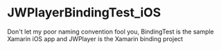 # JWPlayerBindingTest_iOS
Don't let my poor naming convention fool you, BindingTest is the sample Xamarin iOS app and JWPlayer is the Xamarin binding project
